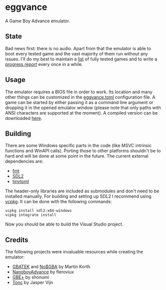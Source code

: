 # eggvance
A Game Boy Advance emulator.

## State
Bad news first: there is no audio. Apart from that the emulator is able to boot every tested game and the vast majority of them run without any issues. I'll do my best to maintain a [list](https://eggception.de/eggvance/compatibility/) of fully tested games and to write a [progress report](https://eggception.de/eggvance/progress/) every once in a while.

## Usage
The emulator requires a BIOS file in order to work. Its location and many other things can be customized in the [eggvance.toml](https://github.com/jsmolka/eggvance/blob/master/eggvance/eggvance.toml) configuration file. A game can be started by either passing it as a command line argument or dropping it in the opened emulator window (please note that only paths with ANSI characters are supported at the moment). A compiled version can be downloaded [here](https://github.com/jsmolka/eggvance/releases).

## Building
There are some Windows specific parts in the code (like MSVC intrinsic functions and WinAPI calls). Porting those to other platforms shouldn't be to hard and will be done at some point in the future. The current external dependencies are:
- [fmt](https://github.com/fmtlib/fmt)
- [SDL2](https://www.libsdl.org/index.php)
- [tinytoml](https://github.com/mayah/tinytoml)

The header-only libraries are included as submodules and don't need to be installed manually. For building and setting up SDL2 I recommend using [vcpkg](https://github.com/microsoft/vcpkg). It can be done with the following commands:
```
vcpkg install sdl2:x64-windows
vcpkg integrate install
```

Now you should be able to build the Visual Studio project.

## Credits
The following projects were invaluable resources while creating the emulator:
- [GBATEK](https://problemkaputt.de/gbatek.htm) and [No$GBA](https://problemkaputt.de/gba.htm) by Martin Korth
- [NanoboyAdvance](https://github.com/fleroviux/NanoboyAdvance) by fleroviux
- [GBE+](https://github.com/shonumi/gbe-plus) by shonumi
- [Tonc](https://www.coranac.com/tonc/text/toc.htm) by Jasper Vijn
